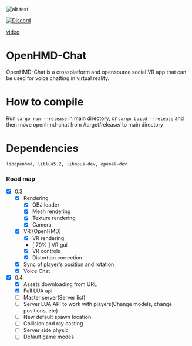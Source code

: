 ![alt text](https://i.imgur.com/ysLn2Gn.png)

<a href="https://discord.gg/FY3naJ3"><img src="https://img.shields.io/badge/Chat-Discord-blue.svg" alt="Discord"/></a>

<a href="https://www.youtube.com/watch?v=GxrDkl84yh0">video</a>

# OpenHMD-Chat
OpenHMD-Chat is a crossplatform and opensource social VR app that can be used for voice chatting in virtual reality.

# How to compile
Run `cargo run --release` in main directory, or `cargo build --release` and then move openhmd-chat from /target/release/ to main directory

# Dependencies
```
libopenhmd, liblua5.2, libopus-dev, openal-dev
```

### Road map
- [x] 0.3
  - [x] Rendering
    - [x] OBJ loader
    - [x] Mesh rendering
    - [x] Texture rendering
    - [x] Camera
  - [x] VR (OpenHMD)
    - [x] VR rendering
    - [ 70% ] VR gui
    - [x] VR controls
    - [x] Distortion correction
  - [x] Sync of player's position and rotation
  - [x] Voice Chat
- [x] 0.4
  - [x] Assets downloading from URL
  - [x] Full LUA api
  - [ ] Master server(Server list)
  - [ ] Server LUA API to work with players(Change models, change positions, etc)
  - [ ] New default spawn location
  - [ ] Collision and ray casting
  - [ ] Server side physic
  - [ ] Default game modes
